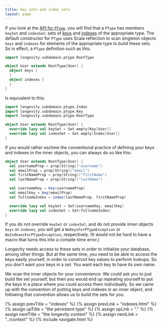 ```yaml
---
title: key sets and index sets
layout: page
---
```


If you look at the [API for
`PType`](http://longevityframework.github.io/longevity/scaladocs/longevity-latest/#longevity.subdomain.ptype.PType),
you will find that a `PType` has members `keySet` and `indexSet`: sets
of [keys](keys.html) and [indexes](indexes.html) of the appropriate
type. The default constructor for `PType` uses Scala reflection to
scan singleton objects `keys` and `indexes` for elements of the
appropriate type to build these sets. So in effect, a `PType`
definition such as this:

```scala
import longevity.subdomain.ptype.RootType

object User extends RootType[User] {
  object keys {
  }
  object indexes {
  }
}
```

Is equivalent to this:

```scala
import longevity.subdomain.ptype.Index
import longevity.subdomain.ptype.Key
import longevity.subdomain.ptype.RootType

object User extends RootType[User] {
  override lazy val keySet = Set.empty[Key[User]]
  override lazy val indexSet = Set.empty[Index[User]]
}
```

If you would rather eschew the conventional practice of defining
your keys and indexes in the inner objects, you can always do so like
this:

```scala
object User extends RootType[User] {
  val usernameProp = prop[String]("username")
  val emailProp = prop[String]("email")
  val firstNameProp = prop[String]("firstName")
  val lastNameProp = prop[String]("lastName")

  val usernameKey = key(usernameProp)
  val emailKey = key(emailProp)
  val fullnameIndex = index(lastNameProp, firstNameProp)

  override lazy val keySet = Set(usernameKey, emailKey)
  override lazy val indexSet = Set(fullnameIndex)
}
```

If you do not override `keySet` or `indexSet`, and do not provide
inner objects `keys` or `indexes`, you will get a
`NoKeysForPTypeException` or `NoIndexesForPTypeException`,
respectively. (It would not be hard to have a macro that turns this
into a compile-time error.)

Longevity needs access to these sets in order to initialize your
database, among other things. But at the same time, you need to be
able to access the keys easily yourself, in order to construct key
values to perform lookups. So you don't want your keys in a set. You
want each key to have its own name.

We scan the inner objects for your convenience. We could ask you to
just build the set yourself, but then you would end up repeating
yourself to put the keys in a place where you could access them
individually. So we came up with the convention of putting keys and
indexes in an inner object, and following that convention allows us to
build the sets for you.

{% assign prevTitle = "indexes" %}
{% assign prevLink = "indexes.html" %}
{% assign upTitle = "the persistent type" %}
{% assign upLink = "." %}
{% assign nextTitle = "the longevity context" %}
{% assign nextLink = "../context" %}
{% include navigate.html %}

